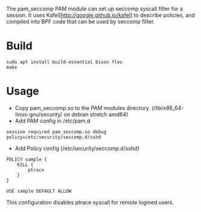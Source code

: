 The pam_seccomp PAM module can set up seccomp syscall filter for a session. 
It uses Kafel[http://google.github.io/kafel] to describe policies, and compiled into BPF code that can be used by seccomp filter.

# Build
```
sudo apt install build-essential bison flex
make
```

# Usage
- Copy pam_seccomp.so to the PAM modules directory.
(/lib/x86_64-linux-gnu/security/ on debian stretch amd64)
- Add PAM config in /etc/pam.d
```
session required pam_seccomp.so debug policy=/etc/security/seccomp.d/sshd
```

- Add Policy config (/etc/security/seccomp.d/sshd)
```
POLICY sample {
	KILL {
		ptrace
	}
}

USE sample DEFAULT ALLOW
```
This configuration disables ptrace syscall for remote logined users.

